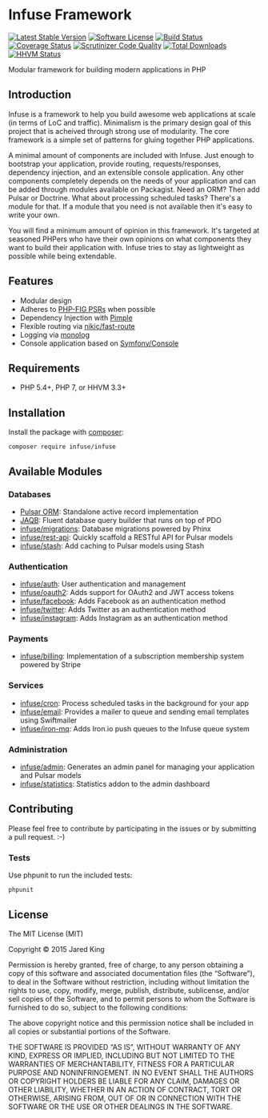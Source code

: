 Infuse Framework
================

[![Latest Stable Version](https://poser.pugx.org/infuse/infuse/v/stable.svg?style=flat)](https://packagist.org/packages/infuse/infuse)
[![Software License](https://img.shields.io/badge/license-MIT-brightgreen.svg?style=flat)](LICENSE)
[![Build Status](https://travis-ci.org/infusephp/infuse.svg?branch=master&style=flat)](https://travis-ci.org/infusephp/infuse)
[![Coverage Status](https://coveralls.io/repos/infusephp/infuse/badge.svg?style=flat)](https://coveralls.io/r/infusephp/infuse)
[![Scrutinizer Code Quality](https://scrutinizer-ci.com/g/infusephp/infuse/badges/quality-score.png?b=master)](https://scrutinizer-ci.com/g/infusephp/infuse/?branch=master)
[![Total Downloads](https://poser.pugx.org/infuse/infuse/downloads.svg?style=flat)](https://packagist.org/packages/infuse/infuse)
[![HHVM Status](http://hhvm.h4cc.de/badge/infuse/infuse.svg?style=flat)](http://hhvm.h4cc.de/package/infuse/infuse)

Modular framework for building modern applications in PHP

## Introduction

Infuse is a framework to help you build awesome web applications at scale (in terms of LoC and traffic). Minimalism is the primary design goal of this project that is acheived through strong use of modularity. The core framework is a simple set of patterns for gluing together PHP applications.

A minimal amount of components are included with Infuse. Just enough to bootstrap your application, provide routing, requests/responses, dependency injection, and an extensible console application. Any other components completely depends on the needs of your application and can be added through modules available on Packagist. Need an ORM? Then add Pulsar or Doctrine. What about processing scheduled tasks? There's a module for that. If a module that you need is not available then it's easy to write your own.

You will find a minimum amount of opinion in this framework. It's targeted at seasoned PHPers who have their own opinions on what components they want to build their application with. Infuse tries to stay as lightweight as possible while being extendable.

## Features

- Modular design
- Adheres to [PHP-FIG PSRs](http://www.php-fig.org/psr/) when possible
- Dependency Injection with [Pimple](https://github.com/silexphp/Pimple)
- Flexible routing via [nikic/fast-route](https://github.com/nikic/FastRoute)
- Logging via [monolog](https://github.com/Seldaek/monolog)
- Console application based on [Symfony/Console](https://github.com/symfony/console)

## Requirements

- PHP 5.4+, PHP 7, or HHVM 3.3+

## Installation

Install the package with [composer](http://getcomposer.org):

	composer require infuse/infuse

## Available Modules

### Databases

- [Pulsar ORM](https://github.com/jaredtking/pulsar): Standalone active record implementation
- [JAQB](https://github.com/jaredtking/jaqb): Fluent database query builder that runs on top of PDO
- [infuse/migrations](https://github.com/infusephp/migrations): Database migrations powered by Phinx
- [infuse/rest-api](https://github.com/infusephp/rest-api): Quickly scaffold a RESTful API for Pulsar models
- [infuse/stash](https://github.com/infusephp/stash): Add caching to Pulsar models using Stash

### Authentication

- [infuse/auth](https://github.com/infusephp/auth): User authentication and management
- [infuse/oauth2](https://github.com/infusephp/oauth2): Adds support for OAuth2 and JWT access tokens
- [infuse/facebook](https://github.com/infusephp/facebook): Adds Facebook as an authentication method
- [infuse/twitter](https://github.com/infusephp/twitter): Adds Twitter as an authentication method
- [infuse/instagram](https://github.com/infusephp/instagram): Adds Instagram as an authentication method

### Payments

- [infuse/billing](https://github.com/infusephp/billing): Implementation of a subscription membership system powered by Stripe

### Services

- [infuse/cron](https://github.com/infusephp/cron): Process scheduled tasks in the background for your app
- [infuse/email](https://github.com/infusephp/email): Provides a mailer to queue and sending email templates using Swiftmailer
- [infuse/iron-mq](https://github.com/infusephp/iron-mq): Adds Iron.io push queues to the Infuse queue system

### Administration

- [infuse/admin](https://github.com/infusephp/admin): Generates an admin panel for managing your application and Pulsar models
- [infuse/statistics](https://github.com/infusephp/statistics): Statistics addon to the admin dashboard

## Contributing

Please feel free to contribute by participating in the issues or by submitting a pull request. :-)

### Tests

Use phpunit to run the included tests:

	phpunit

## License

The MIT License (MIT)

Copyright © 2015 Jared King

Permission is hereby granted, free of charge, to any person obtaining a copy of this software and associated documentation files (the “Software”), to deal in the Software without restriction, including without limitation the rights to use, copy, modify, merge, publish, distribute, sublicense, and/or sell copies of the Software, and to permit persons to whom the Software is furnished to do so, subject to the following conditions:

The above copyright notice and this permission notice shall be included in all copies or substantial portions of the Software.

THE SOFTWARE IS PROVIDED “AS IS”, WITHOUT WARRANTY OF ANY KIND, EXPRESS OR IMPLIED, INCLUDING BUT NOT LIMITED TO THE WARRANTIES OF MERCHANTABILITY, FITNESS FOR A PARTICULAR PURPOSE AND NONINFRINGEMENT. IN NO EVENT SHALL THE AUTHORS OR COPYRIGHT HOLDERS BE LIABLE FOR ANY CLAIM, DAMAGES OR OTHER LIABILITY, WHETHER IN AN ACTION OF CONTRACT, TORT OR OTHERWISE, ARISING FROM, OUT OF OR IN CONNECTION WITH THE SOFTWARE OR THE USE OR OTHER DEALINGS IN THE SOFTWARE.